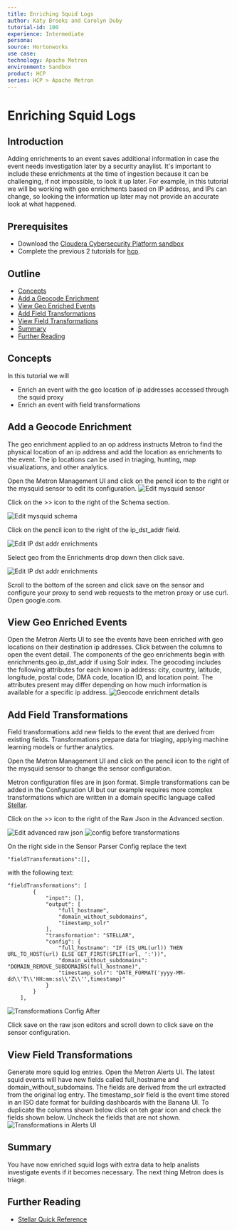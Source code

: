 ```yaml
---
title: Enriching Squid Logs
author: Katy Brooks and Carolyn Duby
tutorial-id: 100
experience: Intermediate
persona: 
source: Hortonworks
use case: 
technology: Apache Metron
environment: Sandbox
product: HCP
series: HCP > Apache Metron
---
```


# Enriching Squid Logs

## Introduction

Adding enrichments to an event saves additional information in case the event needs investigation later by a security anaylist. It's important to include these enrichments at the time of ingestion because it can be challenging, if not impossible, to look it up later. For example, in this tutorial we will be working with geo enrichments based on IP address, and IPs can change, so looking the information up later may not provide an accurate look at what happened.

## Prerequisites

- Download the [Cloudera Cybersecurity Platform sandbox](http://needlink.com)
- Complete the previous 2 tutorials for [hcp](..).

## Outline

- [Concepts](#concepts)
- [Add a Geocode Enrichment](#add-a-geocode-enrichment)
- [View Geo Enriched Events](#view-geo-enriched-events)
- [Add Field Transformations](#add-field-transformations)
- [View Field Transformations](#view-field-transformations)
- [Summary](#summary)
- [Further Reading](#further-reading)

## Concepts

In this tutorial we will

- Enrich an event with the geo location of ip addresses accessed through the squid proxy
- Enrich an event with field transformations

## Add a Geocode Enrichment

The geo enrichment applied to an op address instructs Metron to find the physical location of an ip address and add the location as enrichments to the event. The ip locations can be used in triaging, hunting, map visualizations, and other analytics.

Open the Metron Management UI and click on the pencil icon to the right or the mysquid sensor to edit its configuration.
![Edit mysquid sensor](assets/edit_mysquid.png)

Click on the >> icon to the right of the Schema section.

![Edit mysquid schema](assets/edit_schema.png)

Click on the pencil icon to the right of the ip_dst_addr field.

![Edit IP dst addr enrichments](assets/edit_ip_dst_addr_enrich.png)

Select geo from the Enrichments drop down then click save.

![Edit IP dst addr enrichments](assets/ip_dst_addr_geo.png)

Scroll to the bottom of the screen and click save on the sensor and configure your proxy to send web requests to the metron proxy or use curl. Open google.com.

## View Geo Enriched Events

Open the Metron Alerts UI to see the events have been enriched with geo locations on their destination ip addresses. Click between the columns to open the event detail. The components of the geo enrichments begin with enrichments.geo.ip_dst_addr if using Solr index. The geocoding includes the following attributes for each known ip address: city, country, latitude, longitude, postal code, DMA code, location ID, and location point. The attributes present may differ depending on how much information is available for a specific ip address.
![Geocode enrichment details](assets/geo_code_enrich_detail.png)

## Add Field Transformations

Field transformations add new fields to the event that are derived from existing fields. Transformations prepare data for triaging, applying machine learning models or further analytics.

Open the Metron Management UI and click on the pencil icon to the right of the mysquid sensor to change the sensor configuration.

Metron configuration files are in json format. Simple transformations can be added in the Configuration UI but our example requires more complex transformations which are written in a domain specific language called [Stellar](https://docs.hortonworks.com/HDPDocuments/HCP1/HCP-1.6.1/stellar-quick-ref/content/introduction_to_stellar_language.html).

Click on the >> icon to the right of the Raw Json in the Advanced section.

![Edit advanced raw json](assets/edit_advanced_raw_json.png)
![config before transformations](assets/transformation_config_before.png)

On the right side in the Sensor Parser Config replace the text
```
"fieldTransformations":[],
```
with the following text:
```
"fieldTransformations": [
		{
			"input": [],
			"output": [
				"full_hostname",
				"domain_without_subdomains",
				"timestamp_solr"
			],
			"transformation": "STELLAR",
			"config": {
				"full_hostname": "IF (IS_URL(url)) THEN URL_TO_HOST(url) ELSE GET_FIRST(SPLIT(url, ':'))",
				"domain_without_subdomains": "DOMAIN_REMOVE_SUBDOMAINS(full_hostname)",
				"timestamp_solr": "DATE_FORMAT('yyyy-MM-dd\\'T\\'HH:mm:ss\\'Z\\'',timestamp)"
			}
		}
	],
```

![Transformations Config After](assets/transformations_config_after.png)

Click save on the raw json editors and scroll down to click save on the sensor configuration.

## View Field Transformations

Generate more squid log entries. Open the Metron Alerts UI. The latest squid events will have new fields called full_hostname and domain_without_subdomains. The fields are derived from the url extracted from the original log entry. The timestamp_solr field is the event time stored in an ISO date format for building dashboards with the Banana UI. To duplicate the columns shown below click on teh gear icon and check the fields shown below. Uncheck the fields that are not shown.
![Transformations in Alerts UI](assets/alerts_with_transformations.png)

## Summary

You have now enriched squid logs with extra data to help analists investigate events if it becomes necessary. The next thing Metron does is triage.

## Further Reading

- [Stellar Quick Reference](https://docs.hortonworks.com/HDPDocuments/HCP1/HCP-1.6.1/stellar-quick-ref/content/introduction_to_stellar_language.html)
